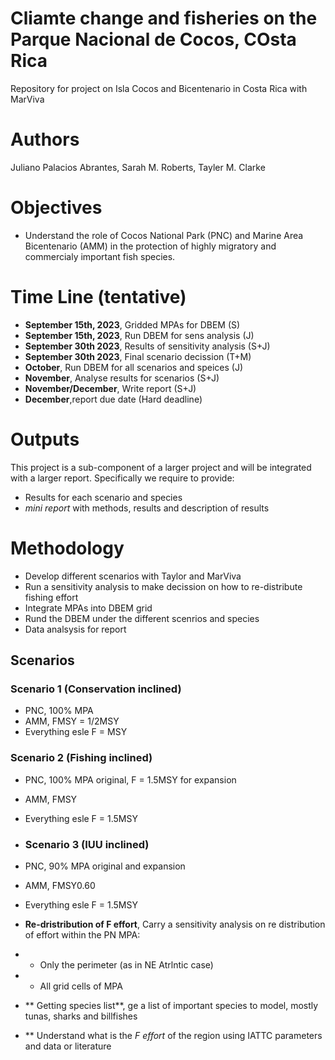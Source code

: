 # Cliamte change and fisheries on the Parque Nacional de Cocos, COsta Rica
Repository for project on Isla Cocos and Bicentenario in Costa Rica with MarViva

# Authors
Juliano Palacios Abrantes, Sarah M. Roberts, Tayler M. Clarke

# Objectives
- Understand the role of Cocos National Park (PNC) and Marine Area Bicentenario (AMM) in the protection of highly migratory and commercialy important fish species.

# Time Line (tentative)
- **September 15th, 2023**, Gridded MPAs for DBEM (S)
- **September 15th, 2023**, Run DBEM for sens analysis (J)
- **September 30th 2023**, Results of sensitivity analysis (S+J)
- **September 30th 2023**, Final scenario decission (T+M)
- **October**, Run DBEM for all scenarios and speices (J)
- **November**, Analyse results for scenarios (S+J)
- **November/December**, Write report (S+J)
- **December**,report due date (Hard deadline)

# Outputs
This project is a sub-component of a larger project and will be integrated with a larger report. Specifically we require to provide:
- Results for each scenario and species
- *mini report* with methods, results and description of results

# Methodology

- Develop different scenarios with Taylor and MarViva
- Run a sensitivity analysis to make decission on how to re-distribute fishing effort
- Integrate MPAs into DBEM grid
- Rund the DBEM under the different scenrios and species
- Data analsysis for report

## Scenarios

### Scenario 1 (Conservation inclined)
- PNC, 100% MPA
- AMM, FMSY = 1/2MSY
- Everything esle F = MSY

### Scenario 2 (Fishing inclined)
- PNC, 100% MPA original, F = 1.5MSY for expansion
- AMM, FMSY
- Everything esle F = 1.5MSY

- ### Scenario 3 (IUU inclined)
- PNC, 90% MPA original and expansion
- AMM, FMSY0.60
- Everything esle F = 1.5MSY

- **Re-dristribution of F effort**, Carry a sensitivity analysis on re distribution of effort within the PN MPA:
- - Only the perimeter (as in NE Atrlntic case)
- - All grid cells of MPA
- ** Getting species list**, ge a list of important species to model, mostly tunas, sharks and billfishes
- ** Understand what is the *F effort* of the region using IATTC parameters and data or literature
  
